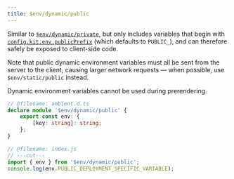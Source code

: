 ```yaml
---
title: $env/dynamic/public
---
```


Similar to [`$env/dynamic/private`](/docs/kit/reference/$env-all#$env-dynamic-private), but only includes variables that begin with [`config.kit.env.publicPrefix`](/docs/kit/reference/configuration#env) (which defaults to `PUBLIC_`), and can therefore safely be exposed to client-side code.

Note that public dynamic environment variables must all be sent from the server to the client, causing larger network requests — when possible, use `$env/static/public` instead.

Dynamic environment variables cannot be used during prerendering.

```ts
// @filename: ambient.d.ts
declare module '$env/dynamic/public' {
	export const env: {
		[key: string]: string;
	};
}

// @filename: index.js
// ---cut---
import { env } from '$env/dynamic/public';
console.log(env.PUBLIC_DEPLOYMENT_SPECIFIC_VARIABLE);
```
